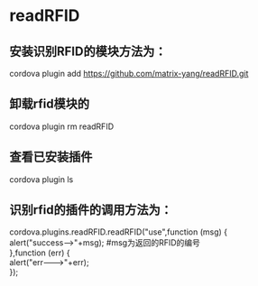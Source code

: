 # readRFID

## 安装识别RFID的模块方法为：

cordova plugin add https://github.com/matrix-yang/readRFID.git

## 卸载rfid模块的
cordova plugin rm readRFID

## 查看已安装插件
cordova plugin ls

## 识别rfid的插件的调用方法为：

cordova.plugins.readRFID.readRFID("use",function (msg) {  
 alert("success—>"+msg);                 #msg为返回的RFID的编号  
},function (err) {  
 alert("err--->"+err);  
});  
